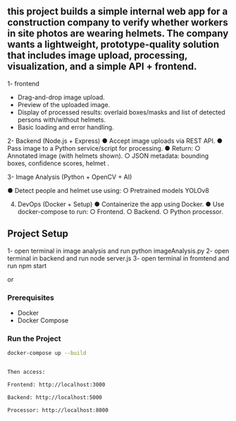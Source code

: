 ## this project builds a simple internal web app for a construction company to verify whether workers in site photos are wearing helmets. The company wants a lightweight, prototype-quality solution that includes image upload, processing, visualization, and a simple API + frontend.

1- frontend

  - Drag-and-drop image upload.
  - Preview of the uploaded image.
  - Display of processed results: overlaid boxes/masks and list of detected persons with/without helmets.
  - Basic loading and error handling.

2- Backend (Node.js + Express)
  ● Accept image uploads via REST API.
  ● Pass image to a Python service/script for processing.
  ● Return:
    ○ Annotated image (with helmets shown).
    ○ JSON metadata: bounding boxes, confidence scores, helmet .

3- Image Analysis (Python + OpenCV + AI)
   
● Detect people and helmet use using:
  ○ Pretrained models YOLOv8

4. DevOps (Docker + Setup)
● Containerize the app using Docker.
● Use docker-compose to run:
  ○ Frontend.
  ○ Backend.
  ○ Python processor.
  

## Project Setup
1- open terminal in image analysis and run python imageAnalysis.py
2- open terminal in backend and run node server.js
3- open terminal in fromtend and run npm start 

or

### Prerequisites
- Docker
- Docker Compose

### Run the Project
```bash
docker-compose up --build


Then access:

Frontend: http://localhost:3000

Backend: http://localhost:5000

Processor: http://localhost:8000


